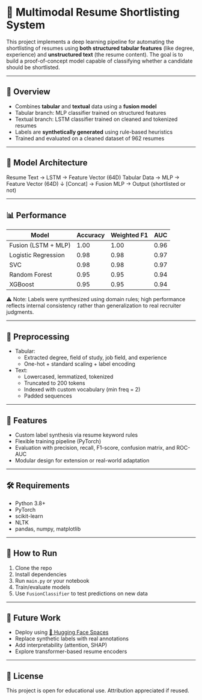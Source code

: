 # 📄 Multimodal Resume Shortlisting System

This project implements a deep learning pipeline for automating the shortlisting of resumes using **both structured tabular features** (like degree, experience) and **unstructured text** (the resume content). The goal is to build a proof-of-concept model capable of classifying whether a candidate should be shortlisted.

---

## 🚀 Overview

- Combines **tabular** and **textual** data using a **fusion model**
- Tabular branch: MLP classifier trained on structured features
- Textual branch: LSTM classifier trained on cleaned and tokenized resumes
- Labels are **synthetically generated** using rule-based heuristics
- Trained and evaluated on a cleaned dataset of 962 resumes

---

## 🧠 Model Architecture
Resume Text → LSTM → Feature Vector (64D)
Tabular Data → MLP → Feature Vector (64D)
↓
[Concat] → Fusion MLP → Output (shortlisted or not)


---

## 📊 Performance

| Model                | Accuracy | Weighted F1 | AUC   |
|---------------------|----------|-------------|-------|
| Fusion (LSTM + MLP) | 1.00     | 1.00        | 0.96  |
| Logistic Regression | 0.98     | 0.98        | 0.97  |
| SVC                 | 0.98     | 0.98        | 0.97  |
| Random Forest       | 0.95     | 0.95        | 0.94  |
| XGBoost             | 0.95     | 0.95        | 0.94  |

⚠️ Note: Labels were synthesized using domain rules; high performance reflects internal consistency rather than generalization to real recruiter judgments.

---

## 🧹 Preprocessing

- Tabular:
  - Extracted degree, field of study, job field, and experience
  - One-hot + standard scaling + label encoding
- Text:
  - Lowercased, lemmatized, tokenized
  - Truncated to 200 tokens
  - Indexed with custom vocabulary (min freq = 2)
  - Padded sequences

---

## 🧪 Features

- Custom label synthesis via resume keyword rules
- Flexible training pipeline (PyTorch)
- Evaluation with precision, recall, F1-score, confusion matrix, and ROC-AUC
- Modular design for extension or real-world adaptation

---

## 🛠️ Requirements

- Python 3.8+
- PyTorch
- scikit-learn
- NLTK
- pandas, numpy, matplotlib

---

## 🏁 How to Run

1. Clone the repo  
2. Install dependencies  
3. Run `main.py` or your notebook  
4. Train/evaluate models  
5. Use `FusionClassifier` to test predictions on new data

---

## 📌 Future Work

- Deploy using [🤗 Hugging Face Spaces](https://huggingface.co/spaces)
- Replace synthetic labels with real annotations
- Add interpretability (attention, SHAP)
- Explore transformer-based resume encoders

---

## 📝 License

This project is open for educational use. Attribution appreciated if reused.
